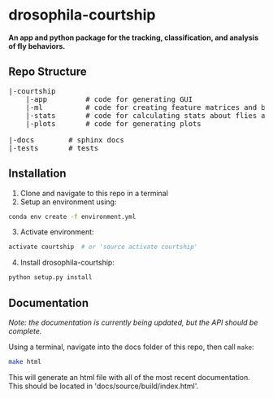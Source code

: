 
# drosophila-courtship

**An app and python package for the tracking, classification, and analysis of fly behaviors.**

## Repo Structure

<pre>
|-courtship
    |-app         # code for generating GUI
    |-ml          # code for creating feature matrices and behavioral classifiers
    |-stats       # code for calculating stats about flies and their behaviors
    |-plots       # code for generating plots

|-docs        # sphinx docs
|-tests       # tests
</pre>

## Installation

1. Clone and navigate to this repo in a terminal
2. Setup an environment using:

~~~bash
conda env create -f environment.yml
~~~

3. Activate environment:

~~~bash
activate courtship  # or 'source activate courtship'
~~~

4. Install drosophila-courtship:

~~~bash
python setup.py install
~~~


## Documentation

*Note: the documentation is currently being updated, but the API should be complete.*

Using a terminal, navigate into the docs folder of this repo, then call `make`:

~~~bash
make html
~~~

This will generate an html file with all of the most recent documentation. This should be located in 'docs/source/build/index.html'.
